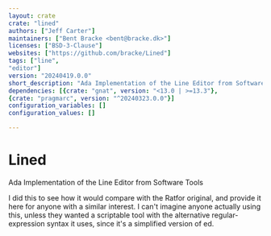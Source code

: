 ```yaml
---
layout: crate
crate: "lined"
authors: ["Jeff Carter"]
maintainers: ["Bent Bracke <bent@bracke.dk>"]
licenses: ["BSD-3-Clause"]
websites: ["https://github.com/bracke/Lined"]
tags: ["line",
"editor"]
version: "20240419.0.0"
short_description: "Ada Implementation of the Line Editor from Software Tools"
dependencies: [{crate: "gnat", version: "<13.0 | >=13.3"},
{crate: "pragmarc", version: "^20240323.0.0"}]
configuration_variables: []
configuration_values: []

---
```

# Lined
Ada Implementation of the Line Editor from Software Tools

I did this to see how it would compare with the Ratfor original, and provide it here for anyone with a similar interest. I can't imagine anyone actually using this, unless they wanted a scriptable tool with the alternative regular-expression syntax it uses, since it's a simplified version of ed.


